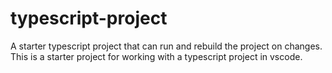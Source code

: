 # typescript-project
A starter typescript project that can run and rebuild the project on changes.
This is a starter project for working with a typescript project in vscode.
